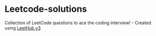 # Leetcode-solutions
Collection of LeetCode questions to ace the coding interview! - Created using [LeetHub v3](https://github.com/raphaelheinz/LeetHub-3.0)
